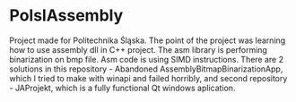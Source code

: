 # PolslAssembly
Project made for Politechnika Śląska.
The point of the project was learning how to use assembly dll in C++ project. The asm library is performing binarization on bmp file. Asm code is using SIMD instructions.
There are 2 solutions in this repository - Abandoned AssemblyBitmapBinarizationApp, which I tried to make with winapi and failed horribly,
and second repository - JAProjekt, which is a fully functional Qt windows aplication. 
